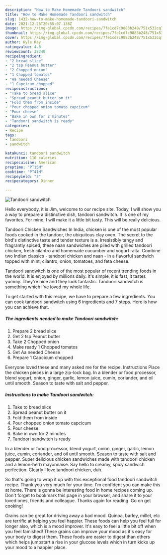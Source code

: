 ```yaml
---
description: "How to Make Homemade Tandoori sandwitch"
title: "How to Make Homemade Tandoori sandwitch"
slug: 1432-how-to-make-homemade-tandoori-sandwitch
date: 2021-12-26T20:55:07.138Z
image: https://img-global.cpcdn.com/recipes/7fe1cd7c9883b248/751x532cq70/tandoori-sandwitch-recipe-main-photo.jpg
thumbnail: https://img-global.cpcdn.com/recipes/7fe1cd7c9883b248/751x532cq70/tandoori-sandwitch-recipe-main-photo.jpg
cover: https://img-global.cpcdn.com/recipes/7fe1cd7c9883b248/751x532cq70/tandoori-sandwitch-recipe-main-photo.jpg
author: Kyle Ray
ratingvalue: 4.8
reviewcount: 38340
recipeingredient:
- "2 bread slice"
- "2 tsp Peanut butter"
- "2 Chopped onion"
- "1 Chopped tomatos"
- "Aa needed Cheese"
- "1 Capcicum chopped"
recipeinstructions:
- "Take to bread slice"
- "Spread peanut butter on it"
- "Fold them from inside"
- "Pour chopped onion tomato capcicum"
- "Pour cheese"
- "Bake in own for 2 minutes"
- "Tandoori sandwitch is ready"
categories:
- Recipe
tags:
- tandoori
- sandwitch

katakunci: tandoori sandwitch 
nutrition: 110 calories
recipecuisine: American
preptime: "PT15M"
cooktime: "PT41M"
recipeyield: "3"
recipecategory: Dinner

---
```



![Tandoori sandwitch](https://img-global.cpcdn.com/recipes/7fe1cd7c9883b248/751x532cq70/tandoori-sandwitch-recipe-main-photo.jpg)

Hello everybody, it is Jim, welcome to our recipe site. Today, I will show you a way to prepare a distinctive dish, tandoori sandwitch. It is one of my favorites. For mine, I will make it a little bit tasty. This will be really delicious.

Tandoori Chicken Sandwiches In India, chicken is one of the most popular foods cooked in the tandoor, the ubiquitous clay oven. The secret to the bird&#39;s distinctive taste and tender texture is a. Irresistibly tangy and fragrantly spiced, these naan sandwiches are piled with grilled tandoori chicken, fresh cilantro and homemade cucumber and yogurt raita. Combine two Indian classics - tandoori chicken and naan - in a flavorful sandwich topped with mint, cilantro, onion, tomatoes, and feta cheese.

Tandoori sandwitch is one of the most popular of recent trending foods in the world. It is enjoyed by millions daily. It's simple, it is fast, it tastes yummy. They're nice and they look fantastic. Tandoori sandwitch is something which I've loved my whole life.


To get started with this recipe, we have to prepare a few ingredients. You can cook tandoori sandwitch using 6 ingredients and 7 steps. Here is how you can achieve that.

<!--inarticleads1-->

##### The ingredients needed to make Tandoori sandwitch:

1. Prepare 2 bread slice
1. Get 2 tsp Peanut butter
1. Take 2 Chopped onion
1. Make ready 1 Chopped tomatos
1. Get Aa needed Cheese
1. Prepare 1 Capcicum chopped


Everyone loved these and many asked me for the recipe. Instructions Place the chicken pieces in a large zip-lock bag. In a blender or food processor, blend yogurt, onion, ginger, garlic, lemon juice, cumin, coriander, and oil until smooth. Season to taste with salt and pepper. 

<!--inarticleads2-->

##### Instructions to make Tandoori sandwitch:

1. Take to bread slice
1. Spread peanut butter on it
1. Fold them from inside
1. Pour chopped onion tomato capcicum
1. Pour cheese
1. Bake in own for 2 minutes
1. Tandoori sandwitch is ready


In a blender or food processor, blend yogurt, onion, ginger, garlic, lemon juice, cumin, coriander, and oil until smooth. Season to taste with salt and pepper. Super delicious chicken sandwiches made with tandoori chicken and a lemon-herb mayonnaise. Say hello to creamy, spicy sandwich perfection. Clearly I love tandoori chicken, duh. 

So that's going to wrap it up with this exceptional food tandoori sandwitch recipe. Thank you very much for your time. I'm confident you can make this at home. There is gonna be interesting food in home recipes coming up. Don't forget to bookmark this page in your browser, and share it to your loved ones, friends and colleague. Thanks again for reading. Go on get cooking!

Grains can be great for driving away a bad mood. Quinoa, barley, millet, etc are terrific at helping you feel happier. These foods can help you feel full for longer also, which is a mood improver. It's easy to feel a little bit off when you feel famished! These grains can improve your mood as it's easy for your body to digest them. These foods are easier to digest than others which helps jumpstart a rise in your glucose levels which in turn kicks up your mood to a happier place.
